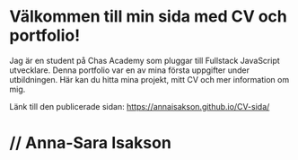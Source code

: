 # Välkommen till min sida med CV och portfolio!

Jag är en student på Chas Academy som pluggar till Fullstack JavaScript utvecklare. Denna portfolio var en av mina första uppgifter under utbildningen. 
Här kan du hitta mina projekt, mitt CV och mer information om mig.

Länk till den publicerade sidan: https://annaisakson.github.io/CV-sida/

# // Anna-Sara Isakson
